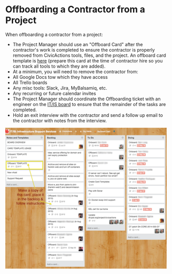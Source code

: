 # Offboarding a Contractor from a Project

When offboarding a contractor from a project:

* The Project Manager should use an "Offboard Card" after the contractor's work is completed to ensure the contractor is properly removed from CivicActions tools, files, and the project. An offboard card template is [here](https://trello.com/c/sXpzezNI/60-offboard-template) (prepare this card at the time of contractor hire so you can track all tools to which they are added).
* At a minimum, you will need to remove the contractor from:
* All Google Docs tow which they have access
* All Trello boards
* Any misc tools: Slack, Jira, MyBalsamiq, etc.
* Any recurring or future calendar invites
* The Project Manager should coordinate the Offboarding ticket with an engineer on the [IT/IS board](https://trello.com/b/zgRgVkvs/it-is-infrastructure-support-services) to ensure that the remainder of the tasks are completed.
* Hold an exit interview with the contractor and send a follow up email to the contractor with notes from the interview.

![Trello Screenshot](../../images/it-is-board.png)

